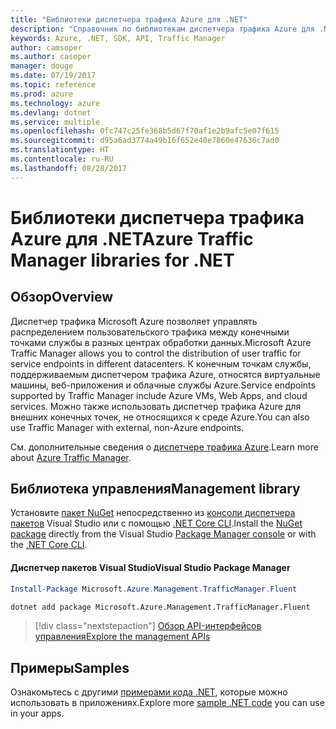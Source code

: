 ```yaml
---
title: "Библиотеки диспетчера трафика Azure для .NET"
description: "Справочник по библиотекам диспетчера трафика Azure для .NET"
keywords: Azure, .NET, SDK, API, Traffic Manager
author: camsoper
ms.author: casoper
manager: douge
ms.date: 07/19/2017
ms.topic: reference
ms.prod: azure
ms.technology: azure
ms.devlang: dotnet
ms.service: multiple
ms.openlocfilehash: 0fc747c25fe368b5d67f70af1e2b9afc5e07f615
ms.sourcegitcommit: d95a6ad3774a49b16f652e40e7860e47636c7ad0
ms.translationtype: HT
ms.contentlocale: ru-RU
ms.lasthandoff: 08/28/2017
---
```

# <a name="azure-traffic-manager-libraries-for-net"></a><span data-ttu-id="d51f4-104">Библиотеки диспетчера трафика Azure для .NET</span><span class="sxs-lookup"><span data-stu-id="d51f4-104">Azure Traffic Manager libraries for .NET</span></span>

## <a name="overview"></a><span data-ttu-id="d51f4-105">Обзор</span><span class="sxs-lookup"><span data-stu-id="d51f4-105">Overview</span></span>

<span data-ttu-id="d51f4-106">Диспетчер трафика Microsoft Azure позволяет управлять распределением пользовательского трафика между конечными точками службы в разных центрах обработки данных.</span><span class="sxs-lookup"><span data-stu-id="d51f4-106">Microsoft Azure Traffic Manager allows you to control the distribution of user traffic for service endpoints in different datacenters.</span></span> <span data-ttu-id="d51f4-107">К конечным точкам службы, поддерживаемым диспетчером трафика Azure, относятся виртуальные машины, веб-приложения и облачные службы Azure.</span><span class="sxs-lookup"><span data-stu-id="d51f4-107">Service endpoints supported by Traffic Manager include Azure VMs, Web Apps, and cloud services.</span></span> <span data-ttu-id="d51f4-108">Можно также использовать диспетчер трафика Azure для внешних конечных точек, не относящихся к среде Azure.</span><span class="sxs-lookup"><span data-stu-id="d51f4-108">You can also use Traffic Manager with external, non-Azure endpoints.</span></span>

<span data-ttu-id="d51f4-109">См. дополнительные сведения о [диспетчере трафика Azure](https://docs.microsoft.com/en-us/azure/traffic-manager/traffic-manager-overview).</span><span class="sxs-lookup"><span data-stu-id="d51f4-109">Learn more about [Azure Traffic Manager](https://docs.microsoft.com/en-us/azure/traffic-manager/traffic-manager-overview).</span></span>  

## <a name="management-library"></a><span data-ttu-id="d51f4-110">Библиотека управления</span><span class="sxs-lookup"><span data-stu-id="d51f4-110">Management library</span></span>

<span data-ttu-id="d51f4-111">Установите [пакет NuGet](https://www.nuget.org/packages/Microsoft.Azure.Management.TrafficManager.Fluent) непосредственно из [консоли диспетчера пакетов][PackageManager] Visual Studio или с помощью [.NET Core CLI][DotNetCLI].</span><span class="sxs-lookup"><span data-stu-id="d51f4-111">Install the [NuGet package](https://www.nuget.org/packages/Microsoft.Azure.Management.TrafficManager.Fluent) directly from the Visual Studio [Package Manager console][PackageManager] or with the [.NET Core CLI][DotNetCLI].</span></span>

#### <a name="visual-studio-package-manager"></a><span data-ttu-id="d51f4-112">Диспетчер пакетов Visual Studio</span><span class="sxs-lookup"><span data-stu-id="d51f4-112">Visual Studio Package Manager</span></span>

```powershell
Install-Package Microsoft.Azure.Management.TrafficManager.Fluent
```

```bash
dotnet add package Microsoft.Azure.Management.TrafficManager.Fluent
```

> [!div class="nextstepaction"]
> [<span data-ttu-id="d51f4-113">Обзор API-интерфейсов управления</span><span class="sxs-lookup"><span data-stu-id="d51f4-113">Explore the management APIs</span></span>](/dotnet/api/overview/azure/trafficmanager/management)

## <a name="samples"></a><span data-ttu-id="d51f4-114">Примеры</span><span class="sxs-lookup"><span data-stu-id="d51f4-114">Samples</span></span>

<span data-ttu-id="d51f4-115">Ознакомьтесь с другими [примерами кода .NET](https://azure.microsoft.com/resources/samples/?platform=dotnet), которые можно использовать в приложениях.</span><span class="sxs-lookup"><span data-stu-id="d51f4-115">Explore more [sample .NET code](https://azure.microsoft.com/resources/samples/?platform=dotnet) you can use in your apps.</span></span>

[PackageManager]: https://docs.microsoft.com/nuget/tools/package-manager-console
[DotNetCLI]: https://docs.microsoft.com/en-us/dotnet/core/tools/dotnet-add-package